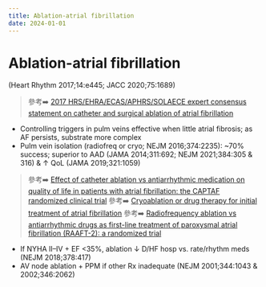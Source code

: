 ```yaml
---
title: Ablation-atrial fibrillation
date: 2024-01-01
---
```

# Ablation-atrial fibrillation

(Heart Rhythm 2017;14:e445; JACC 2020;75:1689)
> 參考➡️ [2017 HRS/EHRA/ECAS/APHRS/SOLAECE expert consensus statement on catheter and surgical ablation of atrial fibrillation](https://academic.oup.com/europace/article-abstract/20/1/e1/4158475)

* Controlling triggers in pulm veins effective when little atrial fibrosis; as AF persists, substrate more complex
* Pulm vein isolation (radiofreq or cryo; NEJM 2016;374:2235): ~70% success; superior to AAD (JAMA 2014;311:692; NEJM 2021;384:305 & 316) & ↑ QoL (JAMA 2019;321:1059)
> 參考➡️ [Effect of catheter ablation vs antiarrhythmic medication on quality of life in patients with atrial fibrillation: the CAPTAF randomized clinical trial](https://jamanetwork.com/journals/jama/article-abstract/2728485)
> 參考➡️ [Cryoablation or drug therapy for initial treatment of atrial fibrillation](https://www.nejm.org/doi/full/10.1056/NEJMoa2029980)
> 參考➡️ [Radiofrequency ablation vs antiarrhythmic drugs as first-line treatment of paroxysmal atrial fibrillation (RAAFT-2): a randomized trial](https://jamanetwork.com/journals/jama/article-abstract/1829990)
* If NYHA II–IV + EF <35%, ablation ↓ D/HF hosp vs. rate/rhythm meds (NEJM 2018;378:417)
* AV node ablation + PPM if other Rx inadequate (NEJM 2001;344:1043 & 2002;346:2062)
